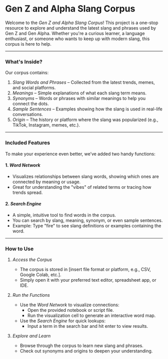 # Gen Z and Alpha Slang Corpus    
Welcome to the *Gen Z and Alpha Slang Corpus*! This project is a one-stop resource to explore and understand the latest slang and phrases used by Gen Z and Gen Alpha. Whether you're a curious learner, a language enthusiast, or someone who wants to keep up with modern slang, this corpus is here to help.  

---

### What's Inside?  

Our corpus contains:  
1. *Slang Words and Phrases* – Collected from the latest trends, memes, and social platforms.  
2. *Meanings* – Simple explanations of what each slang term means.  
3. *Synonyms* – Words or phrases with similar meanings to help you connect the dots.  
4. *Sample Sentences* – Examples showing how the slang is used in real-life conversations.  
5. *Origin* – The history or platform where the slang was popularized (e.g., TikTok, Instagram, memes, etc.).  

---

### Included Features  

To make your experience even better, we’ve added two handy functions:  

#### 1. *Word Network*  
   - Visualizes relationships between slang words, showing which ones are connected by meaning or usage.  
   - Great for understanding the "vibes" of related terms or tracing how trends spread.  

#### 2. *Search Engine*  
   - A simple, intuitive tool to find words in the corpus.  
   - You can search by slang, meaning, synonym, or even sample sentences.  
   - Example: Type "fire" to see slang definitions or examples containing the word.  

---

### How to Use  

1. *Access the Corpus*  
   - The corpus is stored in [insert file format or platform, e.g., CSV, Google Colab, etc.].  
   - Simply open it with your preferred text editor, spreadsheet app, or IDE.  

2. *Run the Functions*  
   - Use the *Word Network* to visualize connections:
     - Open the provided notebook or script file.
     - Run the visualization cell to generate an interactive word map.  
   - Use the *Search Engine* for quick lookups:
     - Input a term in the search bar and hit enter to view results.  

3. *Explore and Learn*  
   - Browse through the corpus to learn new slang and phrases.  
   - Check out synonyms and origins to deepen your understanding.  

